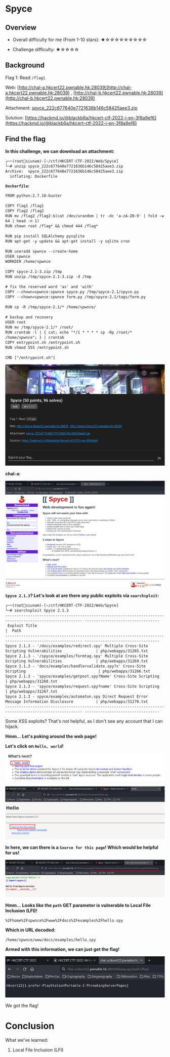 # Spyce

## Overview

- Overall difficulty for me (From 1-10 stars): ★☆☆☆☆☆☆☆☆☆

- Challenge difficulty: ★☆☆☆☆

## Background

Flag 1: Read `/flag1`

Web: [http://chal-a.hkcert22.pwnable.hk:28039](http://chal-a.hkcert22.pwnable.hk:28039) , [http://chal-b.hkcert22.pwnable.hk:28039](http://chal-b.hkcert22.pwnable.hk:28039)

Attachment: [spyce_222c677640e7721636b146c58425aee3.zip](https://file.hkcert22.pwnable.hk/spyce_222c677640e7721636b146c58425aee3.zip)

Solution: [https://hackmd.io/@blackb6a/hkcert-ctf-2022-i-en-3f8a9ef6](https://hackmd.io/@blackb6a/hkcert-ctf-2022-i-en-3f8a9ef6)

## Find the flag

**In this challenge, we can download an attachment:**
```
┌──(root🌸siunam)-[~/ctf/HKCERT-CTF-2022/Web/Spyce]
└─# unzip spyce_222c677640e7721636b146c58425aee3.zip 
Archive:  spyce_222c677640e7721636b146c58425aee3.zip
  inflating: Dockerfile
```

**`Dockerfile`:**
```
FROM python:2.7.18-buster

COPY flag1 /flag1
COPY flag2 /flag2
RUN mv /flag2 /flag2-$(cat /dev/urandom | tr -dc 'a-zA-Z0-9' | fold -w 64 | head -n 1)
RUN chown root /flag* && chmod 444 /flag*

RUN pip install SQLAlchemy pysqlite
RUN apt-get -y update && apt-get install -y sqlite cron

RUN useradd spwnce --create-home
USER spwnce 
WORKDIR /home/spwnce

COPY spyce-2.1-3.zip /tmp
RUN unzip /tmp/spyce-2.1-3.zip -d /tmp

# fix the reserved word 'as' and 'with'
COPY --chown=spwnce:spwnce spyce.py /tmp/spyce-2.1/spyce.py     
COPY --chown=spwnce:spwnce form.py /tmp/spyce-2.1/tags/form.py 

RUN cp -R /tmp/spyce-2.1/* /home/spwnce/

# backup and recovery
USER root
RUN mv /tmp/spyce-2.1/* /root/
RUN crontab -l | { cat; echo "*/1 * * * * cp -Rp /root/* /home/spwnce"; } | crontab
COPY entrypoint.sh /entrypoint.sh
RUN chmod 555 /entrypoint.sh

CMD ["/entrypoint.sh"]
```

![](https://raw.githubusercontent.com/siunam321/CTF-Writeups/main/HKCERT-CTF-2022/images/Pasted%20image%2020221111054040.png)

**chal-a:**

![](https://raw.githubusercontent.com/siunam321/CTF-Writeups/main/HKCERT-CTF-2022/images/Pasted%20image%2020221111054218.png)

**`Spyce 2.1.3`? Let's look at are there any public exploits via `searchsploit`:**
```
┌──(root🌸siunam)-[~/ctf/HKCERT-CTF-2022/Web/Spyce]
└─# searchsploit Spyce 2.1.3
-------------------------------------------------------------------------------------------------------- ---------------------------------
 Exploit Title                                                                                          |  Path
-------------------------------------------------------------------------------------------------------- ---------------------------------
Spyce 2.1.3 - '/docs/examples/redirect.spy' Multiple Cross-Site Scripting Vulnerabilities               | php/webapps/31265.txt
Spyce 2.1.3 - '/spyce/examples/formtag.spy' Multiple Cross-Site Scripting Vulnerabilities               | php/webapps/31269.txt
Spyce 2.1.3 - 'docs/examples/handlervalidate.spy?x' Cross-Site Scripting                                | php/webapps/31266.txt
Spyce 2.1.3 - 'spyce/examples/getpost.spy?Name' Cross-Site Scripting                                    | php/webapps/31268.txt
Spyce 2.1.3 - 'spyce/examples/request.spy?name' Cross-Site Scripting                                    | php/webapps/31267.txt
Spyce 2.1.3 - spyce/examples/automaton.spy Direct Request Error Message Information Disclosure          | php/webapps/31270.txt
-------------------------------------------------------------------------------------------------------- ---------------------------------
```

Some XSS exploits? That's not helpful, as I don't see any account that I can hijack.

**Hmm... Let's poking around the web page!**

**Let's click on `Hello, world`!** 

![](https://raw.githubusercontent.com/siunam321/CTF-Writeups/main/HKCERT-CTF-2022/images/Pasted%20image%2020221111054639.png)

![](https://raw.githubusercontent.com/siunam321/CTF-Writeups/main/HKCERT-CTF-2022/images/Pasted%20image%2020221111054821.png)

**In here, we can there is a `Source for this page`! Which would be helpful for us!**

![](https://raw.githubusercontent.com/siunam321/CTF-Writeups/main/HKCERT-CTF-2022/images/Pasted%20image%2020221111054905.png)

**Hmm... Looks like the `path` GET parameter is vulnerable to Local File Inclusion (LFI)!**

```
%2Fhome%2Fspwnce%2Fwww%2Fdocs%2Fexamples%2Fhello.spy
```

**Which in URL decoded:**
```
/home/spwnce/www/docs/examples/hello.spy
```

**Armed with this information, we can just get the flag!**

![](https://raw.githubusercontent.com/siunam321/CTF-Writeups/main/HKCERT-CTF-2022/images/Pasted%20image%2020221111055157.png)

We got the flag!

# Conclusion

What we've learned:

1. Local File Inclusion (LFI)